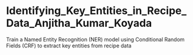 # Identifying_Key_Entities_in_Recipe_Data_Anjitha_Kumar_Koyada
Train a Named Entity Recognition (NER) model using Conditional Random Fields (CRF) to extract key entities from recipe data
